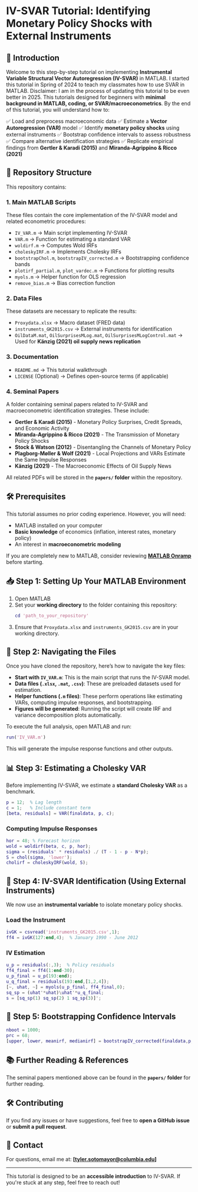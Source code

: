 # IV-SVAR Tutorial: Identifying Monetary Policy Shocks with External Instruments

## 📌 Introduction
Welcome to this step-by-step tutorial on implementing **Instrumental Variable Structural Vector Autoregression (IV-SVAR)** in MATLAB. I started this tutorial in Spring of 2024 to teach my classmates how to use SVAR in MATLAB. Disclaimer: I am in the process of updating this tutorial to be even better in 2025. This tutorials designed for beginners with **minimal background in MATLAB, coding, or SVAR/macroeconometrics**. By the end of this tutorial, you will understand how to:

✅ Load and preprocess macroeconomic data
✅ Estimate a **Vector Autoregression (VAR)** model
✅ Identify **monetary policy shocks** using external instruments
✅ Bootstrap confidence intervals to assess robustness
✅ Compare alternative identification strategies
✅ Replicate empirical findings from **Gertler & Karadi (2015)** and **Miranda-Agrippino & Ricco (2021)**

## 📂 Repository Structure
This repository contains:

### **1. Main MATLAB Scripts**
These files contain the core implementation of the IV-SVAR model and related econometric procedures:
- `IV_VAR.m` → Main script implementing IV-SVAR
- `VAR.m` → Function for estimating a standard VAR
- `woldirf.m` → Computes Wold IRFs
- `choleskyIRF.m` → Implements Cholesky IRFs
- `bootstrapChol.m`, `bootstrapIV_corrected.m` → Bootstrapping confidence bands
- `plotirf_partial.m`, `plot_vardec.m` → Functions for plotting results
- `myols.m` → Helper function for OLS regression
- `remove_bias.m` → Bias correction function

### **2. Data Files**
These datasets are necessary to replicate the results:
- `Proxydata.xlsx` → Macro dataset (FRED data)
- `instruments_GK2015.csv` → External instruments for identification
- `OilDataM.mat`, `OilSurprisesMLog.mat`, `OilSurprisesMLogControl.mat` → Used for **Känzig (2021) oil supply news replication**

### **3. Documentation**
- `README.md` → This tutorial walkthrough
- `LICENSE` (Optional) → Defines open-source terms (if applicable)

### **4. Seminal Papers**
A folder containing seminal papers related to IV-SVAR and macroeconometric identification strategies. These include:
- **Gertler & Karadi (2015)** - Monetary Policy Surprises, Credit Spreads, and Economic Activity
- **Miranda-Agrippino & Ricco (2021)** - The Transmission of Monetary Policy Shocks
- **Stock & Watson (2012)** - Disentangling the Channels of Monetary Policy
- **Plagborg-Møller & Wolf (2021)** - Local Projections and VARs Estimate the Same Impulse Responses
- **Känzig (2021)** - The Macroeconomic Effects of Oil Supply News

All related PDFs will be stored in the **`papers/` folder** within the repository.

## 🛠 Prerequisites
This tutorial assumes no prior coding experience. However, you will need:
- MATLAB installed on your computer
- **Basic knowledge** of economics (inflation, interest rates, monetary policy)
- An interest in **macroeconometric modeling**

If you are completely new to MATLAB, consider reviewing **[MATLAB Onramp](https://matlabacademy.mathworks.com/details/matlab-onramp/getting-started)** before starting.

## 📥 Step 1: Setting Up Your MATLAB Environment
1. Open MATLAB
2. Set your **working directory** to the folder containing this repository:
   ```matlab
   cd 'path_to_your_repository'
   ```
3. Ensure that `Proxydata.xlsx` and `instruments_GK2015.csv` are in your working directory.

## 📁 Step 2: Navigating the Files
Once you have cloned the repository, here’s how to navigate the key files:
- **Start with `IV_VAR.m`**: This is the main script that runs the IV-SVAR model.
- **Data files (`.xlsx`, `.mat`, `.csv`)**: These are preloaded datasets used for estimation.
- **Helper functions (`.m` files)**: These perform operations like estimating VARs, computing impulse responses, and bootstrapping.
- **Figures will be generated**: Running the script will create IRF and variance decomposition plots automatically.

To execute the full analysis, open MATLAB and run:
```matlab
run('IV_VAR.m')
```
This will generate the impulse response functions and other outputs.

## 📊 Step 3: Estimating a Cholesky VAR
Before implementing IV-SVAR, we estimate a **standard Cholesky VAR** as a benchmark.
```matlab
p = 12;  % Lag length
c = 1;   % Include constant term
[beta, residuals] = VAR(finaldata, p, c);
```

### Computing Impulse Responses
```matlab
hor = 48; % Forecast horizon
wold = woldirf(beta, c, p, hor);
sigma = (residuals' * residuals) ./ (T - 1 - p - N*p);
S = chol(sigma, 'lower');
cholirf = choleskyIRF(wold, S);
```

## 🎯 Step 4: IV-SVAR Identification (Using External Instruments)
We now use an **instrumental variable** to isolate monetary policy shocks.

### Load the Instrument
```matlab
ivGK = csvread('instruments_GK2015.csv',1);
ff4 = ivGK(127:end,4);  % January 1990 - June 2012
```

### IV Estimation
```matlab
u_p = residuals(:,3);  % Policy residuals
ff4_final = ff4(1:end-30);
u_p_final = u_p(193:end);
u_q_final = residuals(193:end,[1,2,4]);
[~, uhat, ~] = myols(u_p_final, ff4_final,0);
sq_sp = (uhat'*uhat)\uhat'*u_q_final;
s = [sq_sp(1) sq_sp(2) 1 sq_sp(3)]';
```

## 🔄 Step 5: Bootstrapping Confidence Intervals
```matlab
nboot = 1000;
prc = 68;
[upper, lower, meanirf, medianirf] = bootstrapIV_corrected(finaldata,p,c,beta,residuals,ff4, nboot, 2000, [1,240], [193,432], 3, hor, prc);
```

## 📚 Further Reading & References
The seminal papers mentioned above can be found in the **`papers/` folder** for further reading.

## 🛠 Contributing
If you find any issues or have suggestions, feel free to **open a GitHub issue** or **submit a pull request**.

## 📧 Contact
For questions, email me at: **[tyler.sotomayor@columbia.edu]**

---

This tutorial is designed to be an **accessible introduction** to IV-SVAR. If you're stuck at any step, feel free to reach out!

